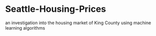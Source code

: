 # Seattle-Housing-Prices
an investigation into the housing market of King County using machine learning algorithms
